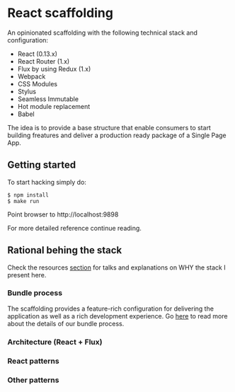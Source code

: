 # React scaffolding

An opinionated scaffolding with the following technical stack and configuration:

* React  (0.13.x)
* React Router (1.x)
* Flux by using Redux (1.x)
* Webpack
* CSS Modules
* Stylus
* Seamless Immutable
* Hot module replacement
* Babel

The idea is to provide a base structure that enable consumers to start building freatures and deliver a production ready package of a Single Page App.

## Getting started

To start hacking simply do:

```
$ npm install
$ make run
```
Point browser to http://localhost:9898

For more detailed reference continue reading.

## Rational behing the stack

Check the resources [section](https://github.com/rafaelchiti/react_scaffolding/wiki/resources) for talks and explanations on WHY the stack I present here.

### Bundle process

The scaffolding provides a feature-rich configuration for delivering the application as well as a rich development experience.
Go [here](./WEBPACK.md) to read more about the details of our bundle process.

### Architecture (React + Flux)

### React patterns

### Other patterns
